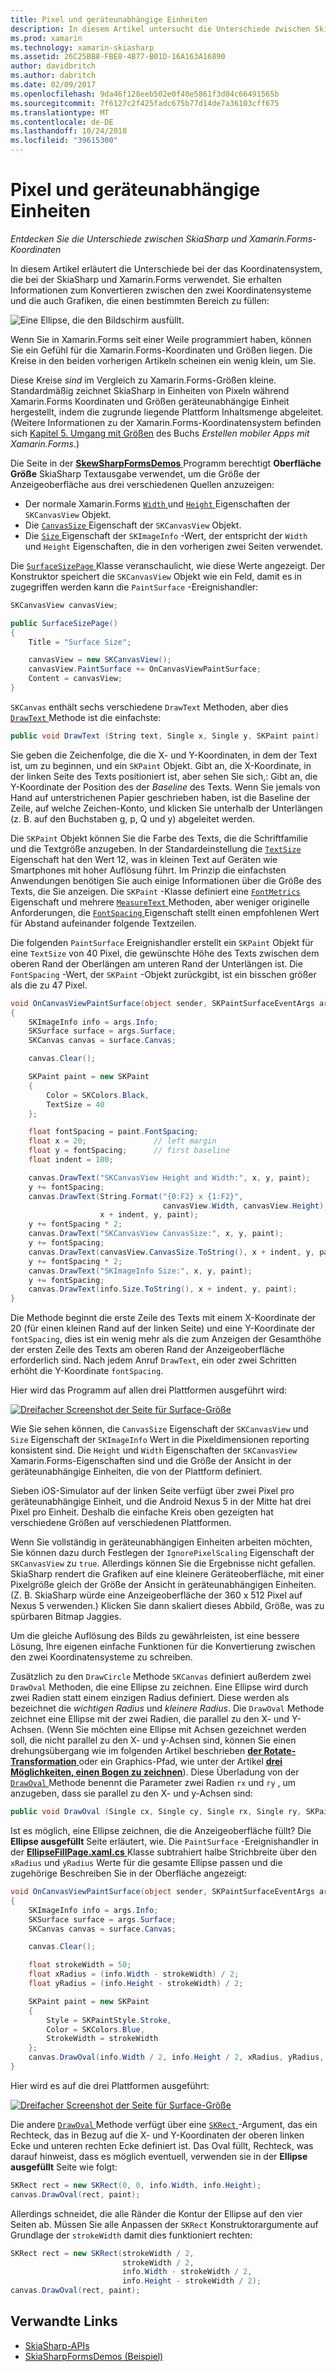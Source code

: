 ```yaml
---
title: Pixel und geräteunabhängige Einheiten
description: In diesem Artikel untersucht die Unterschiede zwischen SkiaSharp und Xamarin.Forms-Koordinaten und dies mit Beispielcode veranschaulicht.
ms.prod: xamarin
ms.technology: xamarin-skiasharp
ms.assetid: 26C25BB8-FBE8-4B77-B01D-16A163A16890
author: davidbritch
ms.author: dabritch
ms.date: 02/09/2017
ms.openlocfilehash: 9da46f128eeb502e0f40e5861f3d04c66491565b
ms.sourcegitcommit: 7f6127c2f425fadc675b77d14de7a36103cff675
ms.translationtype: MT
ms.contentlocale: de-DE
ms.lasthandoff: 10/24/2018
ms.locfileid: "39615300"
---
```

# <a name="pixels-and-device-independent-units"></a>Pixel und geräteunabhängige Einheiten

_Entdecken Sie die Unterschiede zwischen SkiaSharp und Xamarin.Forms-Koordinaten_

In diesem Artikel erläutert die Unterschiede bei der das Koordinatensystem, die bei der SkiaSharp und Xamarin.Forms verwendet. Sie erhalten Informationen zum Konvertieren zwischen den zwei Koordinatensysteme und die auch Grafiken, die einen bestimmten Bereich zu füllen:

![](pixels-images/screenfillexample.png "Eine Ellipse, die den Bildschirm ausfüllt.")

Wenn Sie in Xamarin.Forms seit einer Weile programmiert haben, können Sie ein Gefühl für die Xamarin.Forms-Koordinaten und Größen liegen. Die Kreise in den beiden vorherigen Artikeln scheinen ein wenig klein, um Sie.

Diese Kreise *sind* im Vergleich zu Xamarin.Forms-Größen kleine. Standardmäßig zeichnet SkiaSharp in Einheiten von Pixeln während Xamarin.Forms Koordinaten und Größen geräteunabhängige Einheit hergestellt, indem die zugrunde liegende Plattform Inhaltsmenge abgeleitet. (Weitere Informationen zu der Xamarin.Forms-Koordinatensystem befinden sich [Kapitel 5. Umgang mit Größen](~/xamarin-forms/creating-mobile-apps-xamarin-forms/summaries/chapter05.md) des Buchs *Erstellen mobiler Apps mit Xamarin.Forms*.)

Die Seite in der [ **SkewSharpFormsDemos** ](https://developer.xamarin.com/samples/xamarin-forms/SkiaSharpForms/Demos/) Programm berechtigt **Oberfläche Größe** SkiaSharp Textausgabe verwendet, um die Größe der Anzeigeoberfläche aus drei verschiedenen Quellen anzuzeigen:

- Der normale Xamarin.Forms [ `Width` ](xref:Xamarin.Forms.VisualElement.Width) und [ `Height` ](xref:Xamarin.Forms.VisualElement.Height) Eigenschaften der `SKCanvasView` Objekt.
- Die [ `CanvasSize` ](xref:SkiaSharp.Views.Forms.SKCanvasView.CanvasSize) Eigenschaft der `SKCanvasView` Objekt.
- Die [ `Size` ](xref:SkiaSharp.SKImageInfo.Size) Eigenschaft der `SKImageInfo` -Wert, der entspricht der `Width` und `Height` Eigenschaften, die in den vorherigen zwei Seiten verwendet.

Die [ `SurfaceSizePage` ](https://github.com/xamarin/xamarin-forms-samples/blob/master/SkiaSharpForms/Demos/Demos/SkiaSharpFormsDemos/Basics/SurfaceSizePage.cs) Klasse veranschaulicht, wie diese Werte angezeigt. Der Konstruktor speichert die `SKCanvasView` Objekt wie ein Feld, damit es in zugegriffen werden kann die `PaintSurface` -Ereignishandler:

```csharp
SKCanvasView canvasView;

public SurfaceSizePage()
{
    Title = "Surface Size";

    canvasView = new SKCanvasView();
    canvasView.PaintSurface += OnCanvasViewPaintSurface;
    Content = canvasView;
}
```

`SKCanvas` enthält sechs verschiedene `DrawText` Methoden, aber dies [ `DrawText` ](xref:SkiaSharp.SKCanvas.DrawText(System.String,System.Single,System.Single,SkiaSharp.SKPaint)) Methode ist die einfachste:

```csharp
public void DrawText (String text, Single x, Single y, SKPaint paint)
```

Sie geben die Zeichenfolge, die die X- und Y-Koordinaten, in dem der Text ist, um zu beginnen, und ein `SKPaint` Objekt. Gibt an, die X-Koordinate, in der linken Seite des Texts positioniert ist, aber sehen Sie sich,: Gibt an, die Y-Koordinate der Position des der *Baseline* des Texts. Wenn Sie jemals von Hand auf unterstrichenen Papier geschrieben haben, ist die Baseline der Zeile, auf welche Zeichen-Konto, und klicken Sie unterhalb der Unterlängen (z. B. auf den Buchstaben g, p, Q und y) abgeleitet werden.

Die `SKPaint` Objekt können Sie die Farbe des Texts, die die Schriftfamilie und die Textgröße anzugeben. In der Standardeinstellung die [ `TextSize` ](xref:SkiaSharp.SKPaint.TextSize) Eigenschaft hat den Wert 12, was in kleinen Text auf Geräten wie Smartphones mit hoher Auflösung führt. Im Prinzip die einfachsten Anwendungen benötigen Sie auch einige Informationen über die Größe des Texts, die Sie anzeigen. Die `SKPaint` -Klasse definiert eine [ `FontMetrics` ](xref:SkiaSharp.SKPaint.FontMetrics) Eigenschaft und mehrere [ `MeasureText` ](xref:SkiaSharp.SKPaint.MeasureText(System.String)) Methoden, aber weniger originelle Anforderungen, die [ `FontSpacing` ](xref:SkiaSharp.SKPaint.FontSpacing) Eigenschaft stellt einen empfohlenen Wert für Abstand aufeinander folgende Textzeilen.

Die folgenden `PaintSurface` Ereignishandler erstellt ein `SKPaint` Objekt für eine `TextSize` von 40 Pixel, die gewünschte Höhe des Texts zwischen dem oberen Rand der Oberlängen am unteren Rand der Unterlängen ist. Die `FontSpacing` -Wert, der `SKPaint` -Objekt zurückgibt, ist ein bisschen größer als die zu 47 Pixel.

```csharp
void OnCanvasViewPaintSurface(object sender, SKPaintSurfaceEventArgs args)
{
    SKImageInfo info = args.Info;
    SKSurface surface = args.Surface;
    SKCanvas canvas = surface.Canvas;

    canvas.Clear();

    SKPaint paint = new SKPaint
    {
        Color = SKColors.Black,
        TextSize = 40
    };

    float fontSpacing = paint.FontSpacing;
    float x = 20;               // left margin
    float y = fontSpacing;      // first baseline
    float indent = 100;

    canvas.DrawText("SKCanvasView Height and Width:", x, y, paint);
    y += fontSpacing;
    canvas.DrawText(String.Format("{0:F2} x {1:F2}",
                                  canvasView.Width, canvasView.Height),
                    x + indent, y, paint);
    y += fontSpacing * 2;
    canvas.DrawText("SKCanvasView CanvasSize:", x, y, paint);
    y += fontSpacing;
    canvas.DrawText(canvasView.CanvasSize.ToString(), x + indent, y, paint);
    y += fontSpacing * 2;
    canvas.DrawText("SKImageInfo Size:", x, y, paint);
    y += fontSpacing;
    canvas.DrawText(info.Size.ToString(), x + indent, y, paint);
}
```

Die Methode beginnt die erste Zeile des Texts mit einem X-Koordinate der 20 (für einen kleinen Rand auf der linken Seite) und eine Y-Koordinate der `fontSpacing`, dies ist ein wenig mehr als die zum Anzeigen der Gesamthöhe der ersten Zeile des Texts am oberen Rand der Anzeigeoberfläche erforderlich sind. Nach jedem Anruf `DrawText`, ein oder zwei Schritten erhöht die Y-Koordinate `fontSpacing`.

Hier wird das Programm auf allen drei Plattformen ausgeführt wird:

[![](pixels-images/surfacesize-small.png "Dreifacher Screenshot der Seite für Surface-Größe")](pixels-images/surfacesize-large.png#lightbox "dreifachen Screenshot der Seite für Surface-Größe")

Wie Sie sehen können, die `CanvasSize` Eigenschaft der `SKCanvasView` und `Size` Eigenschaft der `SKImageInfo` Wert in die Pixeldimensionen reporting konsistent sind. Die `Height` und `Width` Eigenschaften der `SKCanvasView` Xamarin.Forms-Eigenschaften sind und die Größe der Ansicht in der geräteunabhängige Einheiten, die von der Plattform definiert.

Sieben iOS-Simulator auf der linken Seite verfügt über zwei Pixel pro geräteunabhängige Einheit, und die Android Nexus 5 in der Mitte hat drei Pixel pro Einheit. Deshalb die einfache Kreis oben gezeigten hat verschiedene Größen auf verschiedenen Plattformen.

Wenn Sie vollständig in geräteunabhängigen Einheiten arbeiten möchten, Sie können dazu durch Festlegen der `IgnorePixelScaling` Eigenschaft der `SKCanvasView` zu `true`. Allerdings können Sie die Ergebnisse nicht gefallen. SkiaSharp rendert die Grafiken auf eine kleinere Geräteoberfläche, mit einer Pixelgröße gleich der Größe der Ansicht in geräteunabhängigen Einheiten. (Z. B. SkiaSharp würde eine Anzeigeoberfläche der 360 x 512 Pixel auf Nexus 5 verwenden.) Klicken Sie dann skaliert dieses Abbild, Größe, was zu spürbaren Bitmap Jaggies.

Um die gleiche Auflösung des Bilds zu gewährleisten, ist eine bessere Lösung, Ihre eigenen einfache Funktionen für die Konvertierung zwischen den zwei Koordinatensysteme zu schreiben.

Zusätzlich zu den `DrawCircle` Methode `SKCanvas` definiert außerdem zwei `DrawOval` Methoden, die eine Ellipse zu zeichnen. Eine Ellipse wird durch zwei Radien statt einem einzigen Radius definiert. Diese werden als bezeichnet die *wichtigen Radius* und *kleinere Radius*. Die `DrawOval` Methode zeichnet eine Ellipse mit der zwei Radien, die parallel zu den X- und Y-Achsen. (Wenn Sie möchten eine Ellipse mit Achsen gezeichnet werden soll, die nicht parallel zu den X- und y-Achsen sind, können Sie einen drehungsübergang wie im folgenden Artikel beschrieben [ **der Rotate-Transformation** ](../transforms/rotate.md) oder ein Graphics-Pfad, wie unter der Artikel [ **drei Möglichkeiten, einen Bogen zu zeichnen**](../curves/arcs.md)). Diese Überladung von der [ `DrawOval` ](xref:SkiaSharp.SKCanvas.DrawOval(System.Single,System.Single,System.Single,System.Single,SkiaSharp.SKPaint)) Methode benennt die Parameter zwei Radien `rx` und `ry` , um anzugeben, dass sie parallel zu den X- und y-Achsen sind:

```csharp
public void DrawOval (Single cx, Single cy, Single rx, Single ry, SKPaint paint)
```

Ist es möglich, eine Ellipse zeichnen, die die Anzeigeoberfläche füllt? Die **Ellipse ausgefüllt** Seite erläutert, wie. Die `PaintSurface` -Ereignishandler in der [ **EllipseFillPage.xaml.cs** ](https://github.com/xamarin/xamarin-forms-samples/blob/master/SkiaSharpForms/Demos/Demos/SkiaSharpFormsDemos/Basics/EllipseFillPage.xaml.cs) Klasse subtrahiert halbe Strichbreite über den `xRadius` und `yRadius` Werte für die gesamte Ellipse passen und die zugehörige Beschreiben Sie in der Oberfläche angezeigt:

```csharp
void OnCanvasViewPaintSurface(object sender, SKPaintSurfaceEventArgs args)
{
    SKImageInfo info = args.Info;
    SKSurface surface = args.Surface;
    SKCanvas canvas = surface.Canvas;

    canvas.Clear();

    float strokeWidth = 50;
    float xRadius = (info.Width - strokeWidth) / 2;
    float yRadius = (info.Height - strokeWidth) / 2;

    SKPaint paint = new SKPaint
    {
        Style = SKPaintStyle.Stroke,
        Color = SKColors.Blue,
        StrokeWidth = strokeWidth
    };
    canvas.DrawOval(info.Width / 2, info.Height / 2, xRadius, yRadius, paint);
}
```

Hier wird es auf die drei Plattformen ausgeführt:

[![](pixels-images/ellipsefill-small.png "Dreifacher Screenshot der Seite für Surface-Größe")](pixels-images/ellipsefill-large.png#lightbox "dreifachen Screenshot der Seite für Surface-Größe")

Die andere [ `DrawOval` ](xref:SkiaSharp.SKCanvas.DrawOval(SkiaSharp.SKRect,SkiaSharp.SKPaint)) Methode verfügt über eine [ `SKRect` ](xref:SkiaSharp.SKRect) -Argument, das ein Rechteck, das in Bezug auf die X- und Y-Koordinaten der oberen linken Ecke und unteren rechten Ecke definiert ist. Das Oval füllt, Rechteck, was darauf hinweist, dass es möglich eventuell, verwenden sie in der **Ellipse ausgefüllt** Seite wie folgt:

```csharp
SKRect rect = new SKRect(0, 0, info.Width, info.Height);
canvas.DrawOval(rect, paint);
```

Allerdings schneidet, die alle Ränder die Kontur der Ellipse auf den vier Seiten ab. Müssen Sie alle Anpassen der `SKRect` Konstruktorargumente auf Grundlage der `strokeWidth` damit dies funktioniert rechten:

```csharp
SKRect rect = new SKRect(strokeWidth / 2,
                         strokeWidth / 2,
                         info.Width - strokeWidth / 2,
                         info.Height - strokeWidth / 2);
canvas.DrawOval(rect, paint);
```


## <a name="related-links"></a>Verwandte Links

- [SkiaSharp-APIs](https://docs.microsoft.com/dotnet/api/skiasharp)
- [SkiaSharpFormsDemos (Beispiel)](https://developer.xamarin.com/samples/xamarin-forms/SkiaSharpForms/Demos/)
